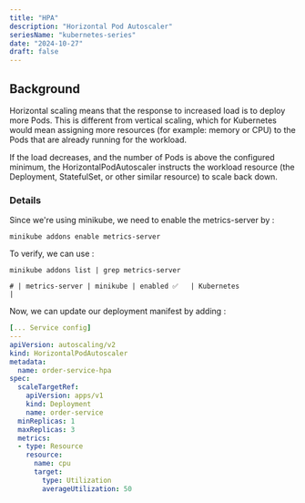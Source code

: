 ```yaml
---
title: "HPA"
description: "Horizontal Pod Autoscaler"
seriesName: "kubernetes-series"
date: "2024-10-27"
draft: false
---
```


## Background
Horizontal scaling means that the response to increased load is to deploy more Pods. This is different from vertical scaling, which for Kubernetes would mean assigning more resources (for example: memory or CPU) to the Pods that are already running for the workload.

If the load decreases, and the number of Pods is above the configured minimum, the HorizontalPodAutoscaler instructs the workload resource (the Deployment, StatefulSet, or other similar resource) to scale back down.

### Details
Since we're using minikube, we need to enable the metrics-server by :
```shell
minikube addons enable metrics-server
```

To verify, we can use :
```shell
minikube addons list | grep metrics-server

# | metrics-server | minikube | enabled ✅   | Kubernetes                     |
```

Now, we can update our deployment manifest by adding :
```yaml
[... Service config]
---
apiVersion: autoscaling/v2
kind: HorizontalPodAutoscaler
metadata:
  name: order-service-hpa
spec:
  scaleTargetRef:
    apiVersion: apps/v1
    kind: Deployment
    name: order-service
  minReplicas: 1
  maxReplicas: 3
  metrics:
  - type: Resource
    resource:
      name: cpu
      target:
        type: Utilization
        averageUtilization: 50
```